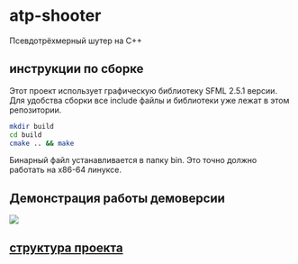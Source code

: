 # atp-shooter
Псевдотрёхмерный шутер на C++

## инструкции по сборке
Этот проект использует графическую библиотеку SFML 2.5.1 версии. Для удобства сборки
все include файлы и библиотеки уже лежат в этом репозитории.
```bash
mkdir build
cd build
cmake .. && make
```
Бинарный файл устанавливается в папку bin. Это точно должно работать на x86-64 линуксе.

## Демонстрация работы демоверсии

[![](http://img.youtube.com/vi/Ubxsqi-TZMQ/0.jpg)](http://www.youtube.com/watch?v=Ubxsqi-TZMQ "Демо")

## [структура проекта](STRUCTURE.md)
